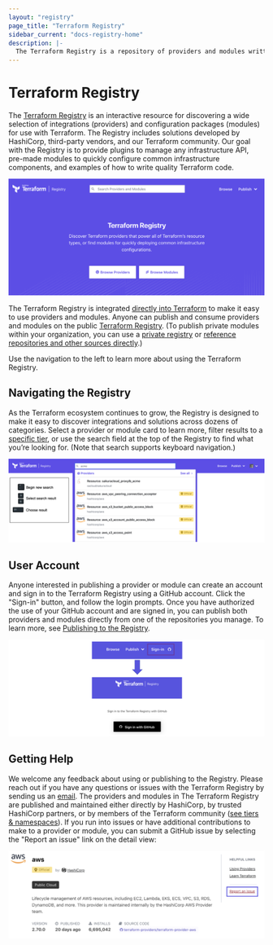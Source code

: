 ```yaml
---
layout: "registry"
page_title: "Terraform Registry"
sidebar_current: "docs-registry-home"
description: |-
  The Terraform Registry is a repository of providers and modules written by the Terraform community.
---
```


# Terraform Registry

The [Terraform Registry](https://registry.terraform.io) is an interactive resource for discovering a wide selection of integrations (providers) and configuration packages (modules) for use with Terraform. The Registry includes solutions developed by HashiCorp, third-party vendors, and our Terraform community. Our goal with the Registry is to provide plugins to manage any infrastructure API, pre-made modules to quickly configure common infrastructure components, and examples of how to write quality Terraform code.

![screenshot: terraform registry landing page](./images/registry1.png)

The Terraform Registry is integrated [directly into Terraform](/docs/configuration/provider-requirements.html) to make it easy to use providers and modules. Anyone can publish and consume providers and modules on the public [Terraform Registry](https://registry.terraform.io). (To publish private modules within your organization, you can use a [private registry](/docs/registry/private.html) or [reference repositories and other sources directly](/docs/modules/sources.html).)

Use the navigation to the left to learn more about using the Terraform Registry.

## Navigating the Registry

As the Terraform ecosystem continues to grow, the Registry is designed to make it easy to discover integrations and solutions across dozens of categories. Select a provider or module card to learn more, filter results to a [specific tier](./providers/index.html#provider-tiers-amp-namespaces), or use the search field at the top of the Registry to find what you’re looking for. (Note that search supports keyboard navigation.)

![screenshot: terraform registry browse](./images/registry2.png)

## User Account

Anyone interested in publishing a provider or module can create an account and sign in to the Terraform Registry using a GitHub account. Click the "Sign-in" button, and follow the login prompts. Once you have authorized the use of your GitHub account and are signed in, you can publish both providers and modules directly from one of the repositories you manage. To learn more, see [Publishing to the Registry](/docs/registry/providers/publishing.html).

![screenshot: terraform registry sign in](./images/user-account.png)

## Getting Help

We welcome any feedback about using or publishing to the Registry. Please reach out if you have any questions or issues with the Terraform Registry by sending us an [email](mailto:terraform-registry-beta@hashicorp.com). The providers and modules in The Terraform Registry are published and maintained either directly by HashiCorp, by trusted HashiCorp partners, or by members of the Terraform community ([see tiers & namespaces](./providers/index.html#provider-tiers-amp-namespaces)). If you run into issues or have additional contributions to make to a provider or module, you can submit a GitHub issue by selecting the "Report an issue" link on the detail view:

![Provider report issue link](./images/registry-issue.png)
